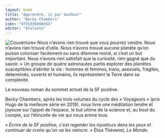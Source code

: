```yaml
---
layout: book
title: "Apprendre, si par bonheur"
author: "Becky Chambers"
isbn: "9791036000454"
editor: "Atalante"
---
```

![Couverture](/img/9791036000454.jpg)« Nous n’avons rien trouvé que vous pourrez vendre. Nous n’avons rien trouvé d’utile. Nous n’avons trouvé aucune planète qu’on puisse coloniser facilement ou sans dilemme moral, si c’est un but important. Nous n’avons rien satisfait que la curiosité, rien gagné que du savoir. »
Un groupe de quatre astronautes partis explorer des planètes susceptibles d’abriter la vie : hommes et femmes, trans, asexuels, fragiles, déterminés, ouverts et humains, ils représentent la Terre dans sa complexité.

Le nouveau roman du sommet actuel de la SF positive.

Becky Chambers, après les trois volumes du cycle des « Voyageurs » (prix Hugo de la meilleure série en 2019), nous livre une méditation tendre et joyeuse sur l’appel de l’espace, le but ultime de la science et, au bout du compte, sur l’étincelle de vie qui nous anime tous.

*« Écrire de la SF positive, c'est regarder les injustices dans les yeux et continuer de croire qu'on va les vaincre. »* Élisa Thévenet, *Le Monde.*
